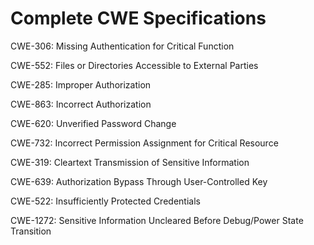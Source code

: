 

# Complete CWE Specifications

CWE-306: Missing Authentication for Critical Function

CWE-552: Files or Directories Accessible to External Parties

CWE-285: Improper Authorization

CWE-863: Incorrect Authorization

CWE-620: Unverified Password Change

CWE-732: Incorrect Permission Assignment for Critical Resource

CWE-319: Cleartext Transmission of Sensitive Information

CWE-639: Authorization Bypass Through User-Controlled Key

CWE-522: Insufficiently Protected Credentials

CWE-1272: Sensitive Information Uncleared Before Debug/Power State Transition